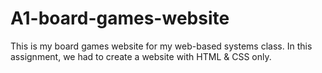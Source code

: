 # A1-board-games-website

This is my board games website for my web-based systems class. In this assignment, we had to create a website with HTML & CSS only.
